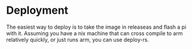 # Deployment
The easiest way to deploy is to take the image in releaseas and flash a pi with it.
Assuming you have a nix machine that can cross compile to arm relatively quickly, or just runs arm, you can use deploy-rs.
